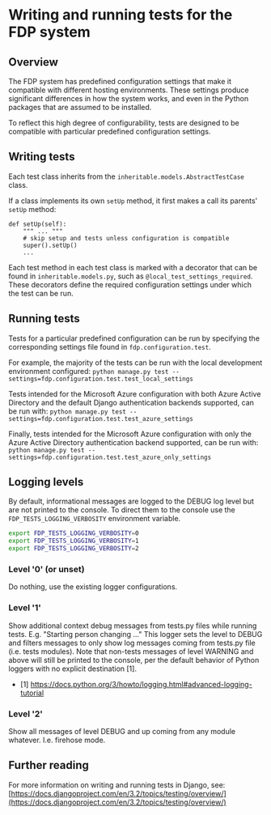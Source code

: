 # Writing and running tests for the FDP system

## Overview

The FDP system has predefined configuration settings that make it compatible with different hosting environments. These settings produce significant differences in how the system works, and even in the Python packages that are assumed to be installed.

To reflect this high degree of configurability, tests are designed to be compatible with particular predefined configuration settings.


## Writing tests

Each test class inherits from the `inheritable.models.AbstractTestCase` class.

If a class implements its own `setUp` method, it first makes a call its parents' `setUp` method:


    def setUp(self):
        """ ... """
        # skip setup and tests unless configuration is compatible
        super().setUp()
        ...


Each test method in each test class is marked with a decorator that can be found in `inheritable.models.py`, such as `@local_test_settings_required`. These decorators define the required configuration settings under which the test can be run.


## Running tests

Tests for a particular predefined configuration can be run by specifying the corresponding settings file found in `fdp.configuration.test`.

For example, the majority of the tests can be run with the local development environment configured: `python manage.py test --settings=fdp.configuration.test.test_local_settings`

Tests intended for the Microsoft Azure configuration with both Azure Active Directory and the default Django authentication backends supported, can be run with: `python manage.py test --settings=fdp.configuration.test.test_azure_settings`

Finally, tests intended for the Microsoft Azure configuration with only the Azure Active Directory authentication backend supported, can be run with: `python manage.py test --settings=fdp.configuration.test.test_azure_only_settings`

## Logging levels
By default, informational messages are logged to the DEBUG log level but are not printed to the console. To direct 
them to the console use the `FDP_TESTS_LOGGING_VERBOSITY` environment variable.

``` bash
export FDP_TESTS_LOGGING_VERBOSITY=0
export FDP_TESTS_LOGGING_VERBOSITY=1
export FDP_TESTS_LOGGING_VERBOSITY=2
```

### Level '0' (or unset)
Do nothing, use the existing logger configurations.

### Level '1'
Show additional context debug messages from tests.py files while running tests. E.g. "Starting
person changing ..." This logger sets the level to DEBUG and filters messages to only show log messages coming 
from tests.py file (i.e. tests modules). Note that non-tests messages of level WARNING and above will still be 
printed to the console, per the default behavior of Python loggers with no explicit destination [1].

- [1] https://docs.python.org/3/howto/logging.html#advanced-logging-tutorial

### Level '2'
Show all messages of level DEBUG and up coming from any module whatever. I.e. firehose mode.

## Further reading
For more information on writing and running tests in Django, see: [https://docs.djangoproject.com/en/3.2/topics/testing/overview/](https://docs.djangoproject.com/en/3.2/topics/testing/overview/)
